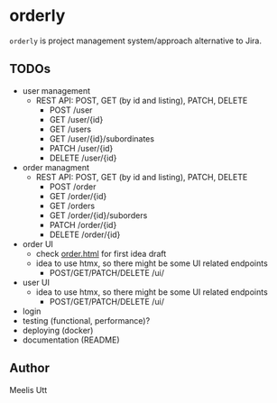 # orderly

`orderly` is project management system/approach alternative to Jira.

## TODOs

* user management
    * REST API: POST, GET (by id and listing), PATCH, DELETE
        * POST /user
        * GET /user/{id}
        * GET /users
        * GET /user/{id}/subordinates
        * PATCH /user/{id}
        * DELETE /user/{id}
* order managment
    * REST API: POST, GET (by id and listing), PATCH, DELETE
        * POST /order
        * GET /order/{id}
        * GET /orders
        * GET /order/{id}/suborders
        * PATCH /order/{id}
        * DELETE /order/{id}
* order UI
    * check [order.html](./order.html) for first idea draft
    * idea to use htmx, so there might be some UI related endpoints
        * POST/GET/PATCH/DELETE /ui/<endpoint>
* user UI
    * idea to use htmx, so there might be some UI related endpoints
        * POST/GET/PATCH/DELETE /ui/<endpoint>
* login
* testing (functional, performance)?
* deploying (docker)
* documentation (README)

## Author

Meelis Utt